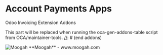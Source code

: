 
# Account Payments Apps

Odoo Invoicing Extension Addons

[//]: # (addons)
This part will be replaced when running the oca-gen-addons-table script from OCA/maintainer-tools.
[//]: # (end addons)

<img alt="Moogah" src="http://www.moogah.com/logo.png" />
**Moogah** - www.moogah.com
